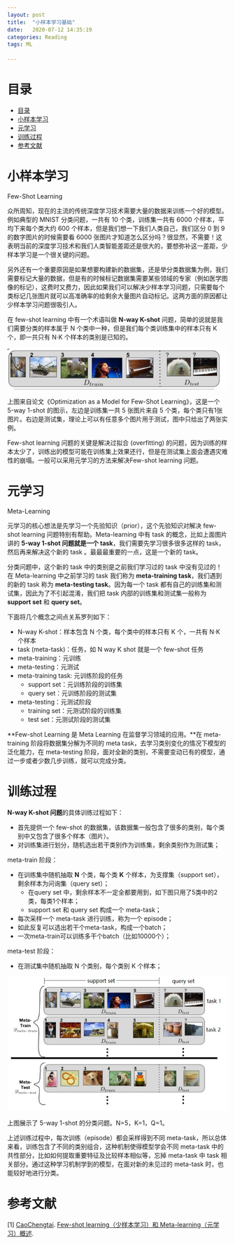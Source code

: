 ```yaml
---
layout: post
title:  "小样本学习基础"
date:   2020-07-12 14:35:19
categories: Reading
tags: ML

---
```


<head>
    <script src="https://cdn.mathjax.org/mathjax/latest/MathJax.js?config=TeX-AMS-MML_HTMLorMML" type="text/javascript"></script>
    <script type="text/x-mathjax-config">
        MathJax.Hub.Config({
            tex2jax: {
            skipTags: ['script', 'noscript', 'style', 'textarea', 'pre'],
            inlineMath: [['$','$']]
            }
        });
    </script>
</head>

# 目录

* [目录](#目录)
* [小样本学习](#小样本学习)
* [元学习](#元学习)
* [训练过程](#训练过程)
* [参考文献](#参考文献)

# 小样本学习

Few-Shot Learning

众所周知，现在的主流的传统深度学习技术需要大量的数据来训练一个好的模型。例如典型的 MNIST 分类问题，一共有 10 个类，训练集一共有 6000 个样本，平均下来每个类大约 600 个样本，但是我们想一下我们人类自己，我们区分 0 到 9 的数字图片的时候需要看 6000 张图片才知道怎么区分吗？很显然，不需要！这表明当前的深度学习技术和我们人类智能差距还是很大的，要想弥补这一差距，少样本学习是一个很关键的问题。

另外还有一个重要原因是如果想要构建新的数据集，还是举分类数据集为例，我们需要标记大量的数据，但是有的时候标记数据集需要某些领域的专家（例如医学图像的标记），这费时又费力，因此如果我们可以解决少样本学习问题，只需要每个类标记几张图片就可以高准确率的给剩余大量图片自动标记。这两方面的原因都让少样本学习问题很吸引人。

在 few-shot learning 中有一个术语叫做 **N-way K-shot** 问题，简单的说就是我们需要分类的样本属于 N 个类中一种，但是我们每个类训练集中的样本只有 K 个，即一共只有 N$\cdot$K 个样本的类别是已知的。

![](..\assets\img\postsimg\20200713\1.jpg)

上图来自论文《Optimization as a Model for Few-Shot Learning》，这是一个 5-way 1-shot 的图示，左边是训练集一共 5 张图片来自 5 个类，每个类只有1张图片。右边是测试集，理论上可以有任意多个图片用于测试，图中只给出了两张实例。

Few-shot learning 问题的关键是解决过拟合 (overfitting) 的问题，因为训练的样本太少了，训练出的模型可能在训练集上效果还行，但是在测试集上面会遭遇灾难性的崩塌。一般可以采用元学习的方法来解决Few-shot learning 问题。

# 元学习

Meta-Learning

元学习的核心想法是先学习一个先验知识（prior），这个先验知识对解决 few-shot learning 问题特别有帮助。Meta-learning 中有 task 的概念，比如上面图片讲的 **5-way 1-shot 问题就是一个 task**，我们需要先学习很多很多这样的 task，然后再来解决这个新的 task 。最最最重要的一点，这是一个新的 task。

分类问题中，这个新的 task 中的类别是之前我们学习过的 task 中没有见过的！ 在 Meta-learning 中之前学习的 task 我们称为 **meta-training task**，我们遇到的新的 task 称为 **meta-testing task**。因为每一个 task 都有自己的训练集和测试集，因此为了不引起混淆，我们把 task 内部的训练集和测试集一般称为 **support set** 和 **query set**。

下面将几个概念之间点关系罗列如下：

- N-way K-shot：样本包含 N 个类，每个类中的样本只有 K 个，一共有 N$\cdot$K 个样本
- task (meta-task)：任务，如 N way K shot 就是一个 few-shot 任务
- meta-training：元训练
- meta-testing：元测试
- meta-training task: 元训练阶段的任务
  - support set：元训练阶段的训练集
  - query set：元训练阶段的测试集
- meta-testing：元测试阶段
  - training set：元测试阶段的训练集
  - test set：元测试阶段的测试集

**Few-shot Learning 是 Meta Learning 在监督学习领域的应用。**在 meta-training 阶段将数据集分解为不同的 meta task，去学习类别变化的情况下模型的泛化能力，在 meta-testing 阶段，面对全新的类别，不需要变动已有的模型，通过一步或者少数几步训练，就可以完成分类。

# 训练过程

**N-way K-shot 问题**的具体训练过程如下：

- 首先提供一个 few-shot 的数据集，该数据集一般包含了很多的类别，每个类别中又包含了很多个样本（图片）。
- 对训练集进行划分，随机选出若干类别作为训练集，剩余类别作为测试集；

 meta-train 阶段：

- 在训练集中随机抽取 **N** 个类，每个类 **K** 个样本，为支撑集（support set），剩余样本为问询集（query set）；
  - 在query set 中，剩余样本不一定全都要用到，如下图只用了5类中的2类，每类1个样本；
  - support set 和 query set 构成一个 meta-task；
- 每次采样一个 meta-task 进行训练，称为一个 episode；
- 如此反复可以选出若干个meta-task，构成一个batch；
- 一次meta-train可以训练多干个batch（比如10000个）；

meta-test 阶段：

- 在测试集中随机抽取 N 个类别，每个类别 K 个样本；

![](..\assets\img\postsimg\20200713\2.1.jpg)

上图展示了 5-way 1-shot 的分类问题。N=5，K=1，Q=1。

上述训练过程中，每次训练（episode）都会采样得到不同 meta-task，所以总体来看，训练包含了不同的类别组合，这种机制使得模型学会不同 meta-task 中的共性部分，比如如何提取重要特征及比较样本相似等，忘掉 meta-task 中 task 相关部分。通过这种学习机制学到的模型，在面对新的未见过的 meta-task 时，也能较好地进行分类。

# 参考文献

<span id="ref1">[1]</span>  [CaoChengtai](https://blog.csdn.net/weixin_37589575). [Few-shot learning（少样本学习）和 Meta-learning（元学习）概述](https://blog.csdn.net/weixin_37589575/article/details/92801610).